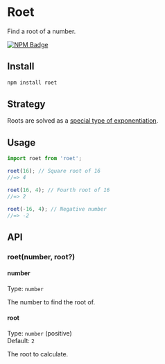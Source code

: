 # Roet

Find a root of a number.

[![NPM Badge](https://nodei.co/npm/roet.png)](https://npmjs.com/package/roet)

## Install

```sh
npm install roet
```

## Strategy

Roots are solved as a [special type of exponentiation](https://en.wikipedia.org/wiki/Nth_root).

## Usage

```js
import roet from 'roet';

roet(16); // Square root of 16
//=> 4

roet(16, 4); // Fourth root of 16
//=> 2

roet(-16, 4); // Negative number
//=> -2
```

## API

### roet(number, root?)

#### number

Type: `number`

The number to find the root of.

#### root

Type: `number` (positive)\
Default: `2`

The root to calculate.
